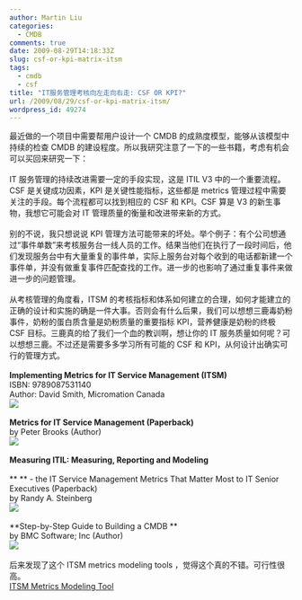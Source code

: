 ```yaml
---
author: Martin Liu
categories:
  - CMDB
comments: true
date: 2009-08-29T14:18:33Z
slug: csf-or-kpi-matrix-itsm
tags:
  - cmdb
  - csf
title: "IT服务管理考核向左走向右走: CSF OR KPI?"
url: /2009/08/29/csf-or-kpi-matrix-itsm/
wordpress_id: 49274
---
```


最近做的一个项目中需要帮用户设计一个 CMDB 的成熟度模型，能够从该模型中持续的检查 CMDB 的建设程度。所以我研究注意了一下的一些书籍，考虑有机会可以买回来研究一下：<br /><br />IT 服务管理的持续改进需要一定的手段实现，这是 ITIL V3 中的一个重要流程。CSF 是关键成功因素，KPI 是关键性能指标，这些都是 metrics 管理过程中需要关注的手段。每个流程都可以找到相应的 CSF 和 KPI。CSF 算是 V3 的新生事物，我想它可能会对 IT 管理质量的衡量和改进带来新的方式。<br /><br />别的不说，我只想说说 KPI 管理方法可能带来的坏处。举个例子：有个公司想通过“事件单数”来考核服务台一线人员的工作。结果当他们在执行了一段时间后，他们发现服务台中有大量重复的事件单，实际上服务台对每个收到的电话都新建一个事件单，并没有做重复事件匹配查找的工作。进一步的也影响了通过重复事件来做进一步的问题管理。<br /><br />从考核管理的角度看，ITSM 的考核指标和体系如何建立的合理，如何才能建立的正确的设计和实施的确是一件大事。否则会有什么后果，我们可以想想三鹿毒奶粉事件，奶粉的蛋白质含量是奶粉质量的重要指标 KPI，营养健康是奶粉的终极 CSF 目标。三鹿真的给了我们一个血的教训啊，想让你的 IT 服务质量如何呢？可以想想三鹿。不过还是需要多多学习所有可能的 CSF 和 KPI，从何设计出确实可行的管理方式。<br /><br />**Implementing Metrics for IT Service Management (ITSM)**<br />ISBN: 9789087531140<br />Author: David Smith, Micromation Canada<br />![](http://ecx.images-amazon.com/images/I/41QQV4NN6EL._BO2,204,203,200_PIsitb-sticker-arrow-click,TopRight,35,-76_AA240_SH20_OU01_.jpg)<br /><br />**Metrics for IT Service Management (Paperback)**<br />by Peter Brooks (Author)<br />![](http://ecx.images-amazon.com/images/I/51G2GFVEZZL._BO2,204,203,200_PIsitb-sticker-arrow-click,TopRight,35,-76_AA240_SH20_OU01_.jpg)<br /><br />**Measuring ITIL: Measuring, Reporting and Modeling**<br /><br />\*\* ** - the IT Service Management Metrics That Matter Most to IT Senior Executives (Paperback)<br />by Randy A. Steinberg<br />![](http://ecx.images-amazon.com/images/I/41QQV4NN6EL._BO2,204,203,200_PIsitb-sticker-arrow-click,TopRight,35,-76_AA240_SH20_OU01_.jpg)<br /><br />**Step-by-Step Guide to Building a CMDB \*\*<br />by BMC Software; Inc (Author)<br />![](http://ecx.images-amazon.com/images/I/41obkAD85tL._SL500_AA240_.jpg)<br /><br />后来发现了这个 ITSM metrics modeling tools ，觉得这个真的不错。可行性很高。<br />[ITSM Metrics Modeling Tool](http://www.itsmcommunity.org/resources/tool/itsm_metrics_modeling_tool/)
